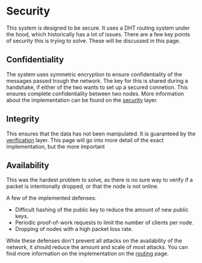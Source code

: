 # Security

This system is designed to be secure.
It uses a DHT routing system under the hood, which historically has a lot of issues.
There are a few key points of security this is trying to solve.
These will be discussed in this page.

## Confidentiality

The system uses symmetric encryption to ensure confidentiality of the messages passed trough the network.
The key for this is shared during a handshake, if either of the two wants to set up a secured connetion.
This ensures complete confidentiality between two nodes.
More information about the implementation can be found on the [security](./layers/security/index.md) layer.

## Integrity

This ensures that the data has not been manipulated.
It is guaranteed by the [verification](./layers/verification/index.md) layer.
This page will go into more detail of the exact implementation,
but the more important

## Availability

This was the hardest problem to solve,
as there is no sure way to verify if a packet is intentionally dropped,
or that the node is not online.

A few of the implemented defenses:

- Difficult hashing of the public key to reduce the amount of new public keys.
- Periodic proof-of-work requests to limit the number of clients per node.
- Dropping of nodes with a high packet loss rate.

While these defenses don't prevent all attacks on the availability of the network,
it should reduce the amount and scale of most attacks.
You can find more information on the implementation on the [routing](./layers/routing/index.md) page.
